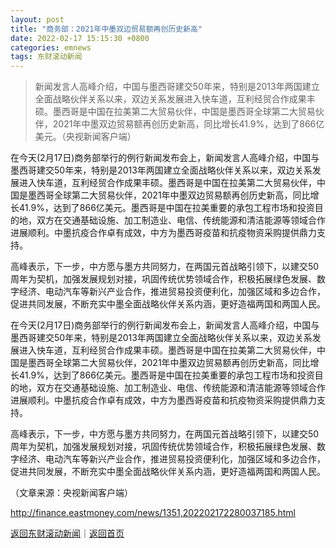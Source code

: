 ```yaml
---
layout: post
title: "商务部：2021年中墨双边贸易额再创历史新高"
date: 2022-02-17 15:15:30 +0800
categories: emnews
tags: 东财滚动新闻
---
```

> 新闻发言人高峰介绍，中国与墨西哥建交50年来，特别是2013年两国建立全面战略伙伴关系以来，双边关系发展进入快车道，互利经贸合作成果丰硕。墨西哥是中国在拉美第二大贸易伙伴，中国是墨西哥全球第二大贸易伙伴，2021年中墨双边贸易额再创历史新高，同比增长41.9%，达到了866亿美元。（央视新闻客户端）

<p>在今天(2月17日)商务部举行的例行新闻发布会上，新闻发言人高峰介绍，中国与墨西哥建交50年来，特别是2013年两国建立全面战略伙伴关系以来，双边关系发展进入快车道，互利经贸合作成果丰硕。墨西哥是中国在拉美第二大贸易伙伴，中国是墨西哥全球第二大贸易伙伴，2021年中墨双边贸易额再创历史新高，同比增长41.9%，达到了866亿美元。墨西哥是中国在拉美重要的承包工程市场和投资目的地，双方在交通基础设施、加工制造业、电信、传统能源和清洁能源等领域合作进展顺利。中墨抗疫合作卓有成效，中方为墨西哥疫苗和抗疫物资采购提供鼎力支持。</p>
 <p>高峰表示，下一步，中方愿与墨方共同努力，在两国元首战略引领下，以建交50周年为契机，加强发展规划对接，巩固传统优势领域合作，积极拓展绿色发展、数字经济、电动汽车等新兴产业合作，推进贸易投资便利化，加强区域和多边合作，促进共同发展，不断充实中墨全面战略伙伴关系内涵，更好造福两国和两国人民。</p>
 <p>在今天(2月17日)商务部举行的例行新闻发布会上，新闻发言人高峰介绍，中国与墨西哥建交50年来，特别是2013年两国建立全面战略伙伴关系以来，双边关系发展进入快车道，互利经贸合作成果丰硕。墨西哥是中国在拉美第二大贸易伙伴，中国是墨西哥全球第二大贸易伙伴，2021年中墨双边贸易额再创历史新高，同比增长41.9%，达到了866亿美元。墨西哥是中国在拉美重要的承包工程市场和投资目的地，双方在交通基础设施、加工制造业、电信、传统能源和清洁能源等领域合作进展顺利。中墨抗疫合作卓有成效，中方为墨西哥疫苗和抗疫物资采购提供鼎力支持。</p>
 <p>高峰表示，下一步，中方愿与墨方共同努力，在两国元首战略引领下，以建交50周年为契机，加强发展规划对接，巩固传统优势领域合作，积极拓展绿色发展、数字经济、电动汽车等新兴产业合作，推进贸易投资便利化，加强区域和多边合作，促进共同发展，不断充实中墨全面战略伙伴关系内涵，更好造福两国和两国人民。</p><p class="em_media">（文章来源：央视新闻客户端）</p>

<http://finance.eastmoney.com/news/1351,202202172280037185.html>

[返回东财滚动新闻](//finews.withounder.com/emnews/)｜[返回首页](//finews.withounder.com/)